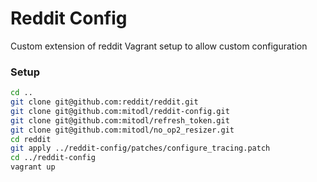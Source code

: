 # Reddit Config

Custom extension of reddit Vagrant setup to allow custom configuration


### Setup
```bash
cd ..
git clone git@github.com:reddit/reddit.git
git clone git@github.com:mitodl/reddit-config.git
git clone git@github.com:mitodl/refresh_token.git
git clone git@github.com:mitodl/no_op2_resizer.git
cd reddit
git apply ../reddit-config/patches/configure_tracing.patch
cd ../reddit-config
vagrant up
```
